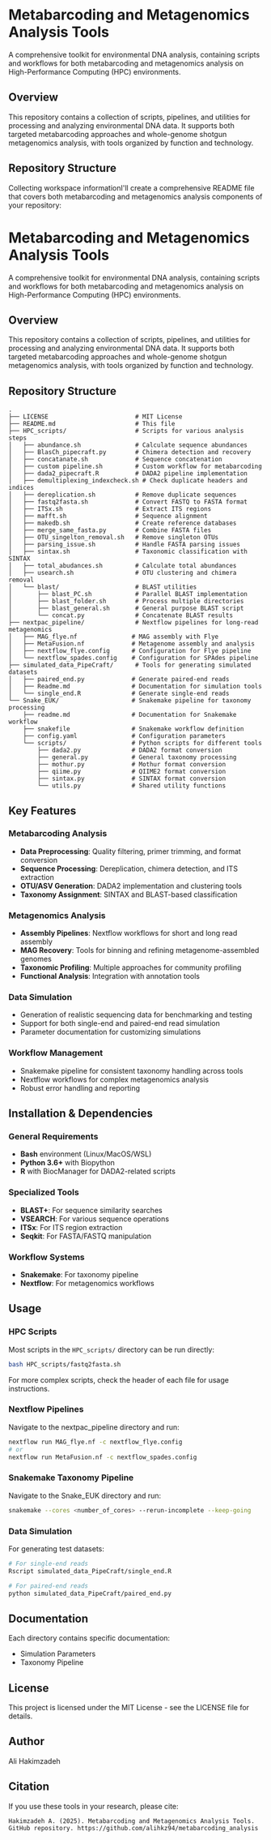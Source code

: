 # Metabarcoding and Metagenomics Analysis Tools

A comprehensive toolkit for environmental DNA analysis, containing scripts and workflows for both metabarcoding and metagenomics analysis on High-Performance Computing (HPC) environments.

## Overview

This repository contains a collection of scripts, pipelines, and utilities for processing and analyzing environmental DNA data. It supports both targeted metabarcoding approaches and whole-genome shotgun metagenomics analysis, with tools organized by function and technology.

## Repository Structure
Collecting workspace informationI'll create a comprehensive README file that covers both metabarcoding and metagenomics analysis components of your repository:


# Metabarcoding and Metagenomics Analysis Tools

A comprehensive toolkit for environmental DNA analysis, containing scripts and workflows for both metabarcoding and metagenomics analysis on High-Performance Computing (HPC) environments.

## Overview

This repository contains a collection of scripts, pipelines, and utilities for processing and analyzing environmental DNA data. It supports both targeted metabarcoding approaches and whole-genome shotgun metagenomics analysis, with tools organized by function and technology.

## Repository Structure

```plaintext
.
├── LICENSE                        # MIT License
├── README.md                      # This file
├── HPC_scripts/                   # Scripts for various analysis steps
│   ├── abundance.sh               # Calculate sequence abundances
│   ├── BlasCh_pipecraft.py        # Chimera detection and recovery
│   ├── concatanate.sh             # Sequence concatenation
│   ├── custom pipeline.sh         # Custom workflow for metabarcoding
│   ├── dada2_pipecraft.R          # DADA2 pipeline implementation
│   ├── demultiplexing_indexcheck.sh # Check duplicate headers and indices
│   ├── dereplication.sh           # Remove duplicate sequences
│   ├── fastq2fasta.sh             # Convert FASTQ to FASTA format
│   ├── ITSx.sh                    # Extract ITS regions
│   ├── mafft.sh                   # Sequence alignment
│   ├── makedb.sh                  # Create reference databases
│   ├── merge_same_fasta.py        # Combine FASTA files
│   ├── OTU_singelton_removal.sh   # Remove singleton OTUs
│   ├── parsing_issue.sh           # Handle FASTA parsing issues
│   ├── sintax.sh                  # Taxonomic classification with SINTAX
│   ├── total_abudances.sh         # Calculate total abundances
│   ├── usearch.sh                 # OTU clustering and chimera removal
│   └── blast/                     # BLAST utilities
│       ├── blast_PC.sh            # Parallel BLAST implementation
│       ├── blast_folder.sh        # Process multiple directories
│       ├── blast_general.sh       # General purpose BLAST script
│       └── concat.py              # Concatenate BLAST results
├── nextpac_pipeline/              # Nextflow pipelines for long-read metagenomics
│   ├── MAG_flye.nf               # MAG assembly with Flye 
│   ├── MetaFusion.nf             # Metagenome assembly and analysis
│   ├── nextflow_flye.config      # Configuration for Flye pipeline
│   └── nextflow_spades.config    # Configuration for SPAdes pipeline
├── simulated_data_PipeCraft/      # Tools for generating simulated datasets
│   ├── paired_end.py             # Generate paired-end reads
│   ├── Readme.md                 # Documentation for simulation tools
│   └── single_end.R              # Generate single-end reads
└── Snake_EUK/                    # Snakemake pipeline for taxonomy processing
    ├── readme.md                 # Documentation for Snakemake workflow
    ├── snakefile                 # Snakemake workflow definition
    ├── config.yaml               # Configuration parameters
    └── scripts/                  # Python scripts for different tools
        ├── dada2.py              # DADA2 format conversion
        ├── general.py            # General taxonomy processing
        ├── mothur.py             # Mothur format conversion
        ├── qiime.py              # QIIME2 format conversion
        ├── sintax.py             # SINTAX format conversion
        └── utils.py              # Shared utility functions
```

## Key Features

### Metabarcoding Analysis
- **Data Preprocessing**: Quality filtering, primer trimming, and format conversion
- **Sequence Processing**: Dereplication, chimera detection, and ITS extraction
- **OTU/ASV Generation**: DADA2 implementation and clustering tools
- **Taxonomy Assignment**: SINTAX and BLAST-based classification

### Metagenomics Analysis
- **Assembly Pipelines**: Nextflow workflows for short and long read assembly
- **MAG Recovery**: Tools for binning and refining metagenome-assembled genomes
- **Taxonomic Profiling**: Multiple approaches for community profiling
- **Functional Analysis**: Integration with annotation tools

### Data Simulation
- Generation of realistic sequencing data for benchmarking and testing
- Support for both single-end and paired-end read simulation
- Parameter documentation for customizing simulations

### Workflow Management
- Snakemake pipeline for consistent taxonomy handling across tools
- Nextflow workflows for complex metagenomics analysis
- Robust error handling and reporting

## Installation & Dependencies

### General Requirements
- **Bash** environment (Linux/MacOS/WSL)
- **Python 3.6+** with Biopython
- **R** with BiocManager for DADA2-related scripts

### Specialized Tools
- **BLAST+**: For sequence similarity searches
- **VSEARCH**: For various sequence operations
- **ITSx**: For ITS region extraction
- **Seqkit**: For FASTA/FASTQ manipulation

### Workflow Systems
- **Snakemake**: For taxonomy pipeline
- **Nextflow**: For metagenomics workflows

## Usage

### HPC Scripts

Most scripts in the `HPC_scripts/` directory can be run directly:

```bash
bash HPC_scripts/fastq2fasta.sh
```

For more complex scripts, check the header of each file for usage instructions.

### Nextflow Pipelines

Navigate to the nextpac_pipeline directory and run:

```bash
nextflow run MAG_flye.nf -c nextflow_flye.config
# or
nextflow run MetaFusion.nf -c nextflow_spades.config
```

### Snakemake Taxonomy Pipeline

Navigate to the Snake_EUK directory and run:

```bash
snakemake --cores <number_of_cores> --rerun-incomplete --keep-going
```

### Data Simulation

For generating test datasets:

```bash
# For single-end reads
Rscript simulated_data_PipeCraft/single_end.R

# For paired-end reads
python simulated_data_PipeCraft/paired_end.py
```

## Documentation

Each directory contains specific documentation:
- Simulation Parameters
- Taxonomy Pipeline

## License

This project is licensed under the MIT License - see the LICENSE file for details.

## Author

Ali Hakimzadeh

## Citation

If you use these tools in your research, please cite:
```
Hakimzadeh A. (2025). Metabarcoding and Metagenomics Analysis Tools. GitHub repository. https://github.com/alihkz94/metabarcoding_analysis
```
